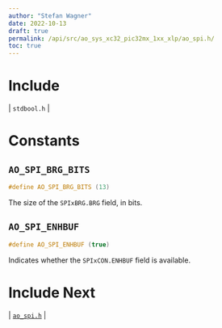 ```yaml
---
author: "Stefan Wagner"
date: 2022-10-13
draft: true
permalink: /api/src/ao_sys_xc32_pic32mx_1xx_xlp/ao_spi.h/
toc: true
---
```


# Include

| `stdbool.h` |

# Constants

## `AO_SPI_BRG_BITS`

```c
#define AO_SPI_BRG_BITS (13)
```

The size of the `SPIxBRG.BRG` field, in bits.

## `AO_SPI_ENHBUF`

```c
#define AO_SPI_ENHBUF (true)
```

Indicates whether the `SPIxCON.ENHBUF` field is available.

# Include Next

| [`ao_spi.h`](../ao_sys_xc32_pic32/ao_spi.h.md) |
